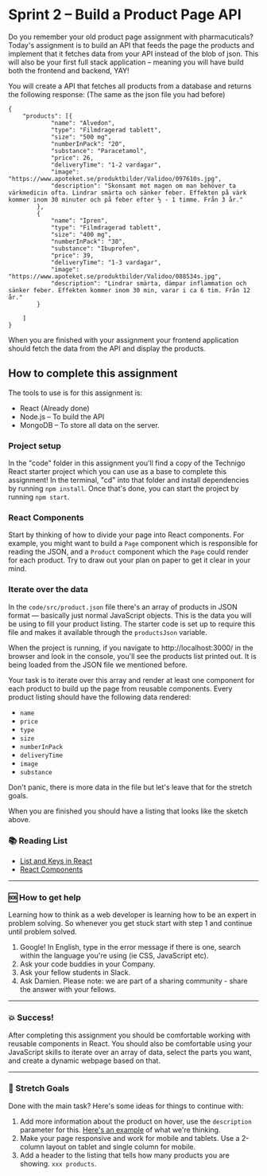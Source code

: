 # Sprint 2 – Build a Product Page API

Do you remember your old product page assignment with pharmacuticals? Today's assignment is to build an API that feeds the page the products and implement that it fetches data from your API instead of the blob of json. This will also be your first full stack application – meaning you will have build both the frontend and backend, YAY! 

You will create a API that fetches all products from a database and returns the following response: (The same as the json file you had before)

```
{
	"products": [{
			"name": "Alvedon",
			"type": "Filmdragerad tablett",
			"size": "500 mg",
			"numberInPack": "20",
			"substance": "Paracetamol",
			"price": 26,
			"deliveryTime": "1-2 vardagar",
			"image": "https://www.apoteket.se/produktbilder/Validoo/097610s.jpg",
			"description": "Skonsamt mot magen om man behöver ta värkmedicin ofta. Lindrar smärta och sänker feber. Effekten på värk kommer inom 30 minuter och på feber efter ½ - 1 timme. Från 3 år."
		},
		{
			"name": "Ipren",
			"type": "Filmdragerad tablett",
			"size": "400 mg",
			"numberInPack": "30",
			"substance": "Ibuprofen",
			"price": 39,
			"deliveryTime": "1-3 vardagar",
			"image": "https://www.apoteket.se/produktbilder/Validoo/088534s.jpg",
			"description": "Lindrar smärta, dämpar inflammation och sänker feber. Effekten kommer inom 30 min, varar i ca 6 tim. Från 12 år."
		}
    
	]
}
```
When you are finished with your assignment your frontend application should fetch the data from the API and display the products. 


## How to complete this assignment

The tools to use is for this assignment is: 
* React (Already done)
* Node.js – To build the API
* MongoDB – To store all data on the server. 

### Project setup

In the "code" folder in this assignment you'll find a copy of the Technigo React starter project which you can use as a base to complete this assignment! In the terminal, "cd" into that folder and install dependencies by running `npm install`. Once that's done, you can start the project by running `npm start`.

### React Components

Start by thinking of how to divide your page into React components. For example, you might want to build a `Page` component which is responsible for reading the JSON, and a `Product` component which the `Page` could render for each product. Try to draw out your plan on paper to get it clear in your mind.

### Iterate over the data

In the `code/src/product.json` file there's an array of products in JSON format –– basically just normal JavaScript objects. This is the data you will be using to fill your product listing. The starter code is set up to require this file and makes it available through the `productsJson` variable.

When the project is running, if you navigate to http://localhost:3000/ in the browser and look in the console, you'll see the products list printed out. It is being loaded from the JSON file we mentioned before.

Your task is to iterate over this array and render at least one component for each product to build up the page from reusable components. Every product listing should have the following data rendered:

* `name`
* `price`
* `type`
* `size`
* `numberInPack`
* `deliveryTime`
* `image`
* `substance`

Don't panic, there is more data in the file but let's leave that for the stretch goals.

When you are finished you should have a listing that looks like the sketch above.

### :books: Reading List

* [List and Keys in React](https://reactjs.org/docs/lists-and-keys.html)
* [React Components](https://reactjs.org/docs/react-component.html)

---

### :sos: How to get help
Learning how to think as a web developer is learning how to be an expert in problem solving. So whenever you get stuck start with step 1 and continue until problem solved.

1. Google! In English, type in the error message if there is one, search within the language you're using (ie CSS, JavaScript etc).
2. Ask your code buddies in your Company.
3. Ask your fellow students in Slack.
4. Ask Damien. Please note: we are part of a sharing community - share the answer with your fellows.

---

### :boom: Success!

After completing this assignment you should be comfortable working with reusable components in React. You should also be comfortable using your JavaScript skills to iterate over an array of data, select the parts you want, and create a dynamic webpage based on that.

---

### :runner: Stretch Goals

Done with the main task? Here's some ideas for things to continue with:

1. Add more information about the product on hover, use the `description` parameter for this. [Here's an example](https://www.apoteket.se/kategori/erbjudanden/) of what we're thinking.
1. Make your page responsive and work for mobile and tablets. Use a 2-column layout on tablet and single column for mobile.
1. Add a header to the listing that tells how many products you are showing. `xxx products`.

